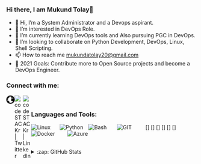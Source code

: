 
### Hi there, I am Mukund Tolay👋

- 👋 Hi, I’m a System Administrator and a Devops aspirant.
- 👀 I’m interested in DevOps Role.
- 🌱 I’m currently learning DevOps tools and Also pursuing PGC in DevOps.
- 💞️ I’m looking to collaborate on Python Development, DevOps, Linux, Shell Scripting.
- 📫 How to reach me mukundatolay20@gmail.com
- 🥅 2021 Goals: Contribute more to Open Source projects and become a DevOps Engineer.


### Connect with me:

[<img align="left" alt="codeSTACKr.com" width="22px" src="https://raw.githubusercontent.com/iconic/open-iconic/master/svg/globe.svg" />][website]
[<img align="left" alt="codeSTACKr | Twitter" width="22px" src="https://cdn.jsdelivr.net/npm/simple-icons@v3/icons/twitter.svg" />][twitter]
[<img align="left" alt="codeSTACKr | LinkedIn" width="22px" src="https://cdn.jsdelivr.net/npm/simple-icons@v3/icons/linkedin.svg" />][linkedin]
<br />

### Languages and Tools:

[<img align="left" alt="Linux" width="76px" src="https://1000logos.net/wp-content/uploads/2017/03/LINUX-LOGO.png " />]
[<img align="left" alt="Python" width="76px" src="https://upload.wikimedia.org/wikipedia/commons/thumb/c/c3/Python-logo-notext.svg/768px-Python-logo-notext.svg.png"/>]
[<img align="left" alt="Bash" width="76px" src="https://tecadmin.net/tutorial/wp-content/uploads/2017/09/bash-logo.jpg " />]
[<img align="left" alt="GIT" width="76px" src="https://upload.wikimedia.org/wikipedia/commons/thumb/e/e0/Git-logo.svg/1280px-Git-logo.svg.png " />]
[<img align="left" alt="Docker" width="96px" src="https://www.eginnovations.com/blog/wp-content/uploads/2019/10/docker-devops-tools-review.jpg" />]
[<img align="left" alt="Azure" width="76px" src="https://download.logo.wine/logo/Microsoft_Azure/Microsoft_Azure-Logo.wine.png " />]




<br />
<br />
<details>
  <summary>:zap: GitHub Stats</summary>

  <img align="left" alt="Mukund's GitHub Stats" src="https://github-readme-stats.codestackr.vercel.app/api?username=mukund20&show_icons=true&hide_border=true" />

</details>

[website]: https://github.com/mukund20
[twitter]: https://twitter.com/mukundtolay 
[linkedin]: https://www.linkedin.com/in/mukund-tolay-2b78a1aa/
